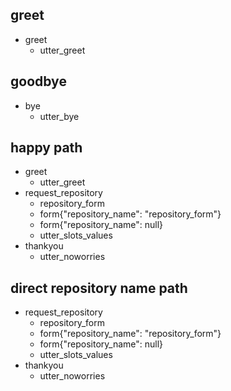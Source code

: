 ## greet
* greet
  - utter_greet

## goodbye
* bye
  - utter_bye

## happy path
* greet
    - utter_greet
* request_repository
    - repository_form
    - form{"repository_name": "repository_form"}
    - form{"repository_name": null}
    - utter_slots_values
* thankyou
    - utter_noworries
    
## direct repository name path
* request_repository
    - repository_form
    - form{"repository_name": "repository_form"}
    - form{"repository_name": null}
    - utter_slots_values
* thankyou
    - utter_noworries